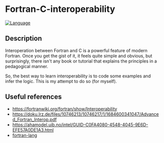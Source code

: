 # Fortran-C-interoperability

[![Language](https://img.shields.io/badge/-Fortran-734f96?logo=fortran&logoColor=white)](https://github.com/topics/fortran)

## Description

Interoperation between Fortran and C is a powerful feature of modern Fortran. Once you get the gist of it, it feels quite simple and obvious, but surprisingly, there isn't any book or tutorial that explains the principles in a pedagogical manner.

So, the best way to learn interoperability is to code some examples and infer the logic. This is my attempt to do so (for myself).

## Useful references

* https://fortranwiki.org/fortran/show/Interoperability
* https://doku.lrz.de/files/10746213/10746217/1/1684600341047/Advanced_Fortran_Interop.pdf
* https://ahamodel.uib.no/intel/GUID-C0FA4080-4548-4045-9E6D-EFE57A0DE1A3.html
* [fortran-lang](https://fortran-lang.discourse.group/)
